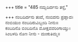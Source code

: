 +++
title = "485 ನಮ್ಬದಿರ್ದನು ತನ್ದೆ,"

+++
ನಂಬದಿರ್ದನು ತಂದೆ, ನಂಬಿದನು ಪ್ರಹ್ಲಾದ।  
ನಂಬಿಯುಂ ನಂಬದಿರುವಿಬ್ಬಂದಿ ನೀನು॥  
ಕಂಬದಿನೊ ಬಿಂಬದಿನೊ ಮೋಕ್ಷವವರಿಂಗಾಯ್ತು।  
ಸಿಂಬಳದಿ ನೊಣ ನೀನು - ಮಂಕುತಿಮ್ಮ॥  
